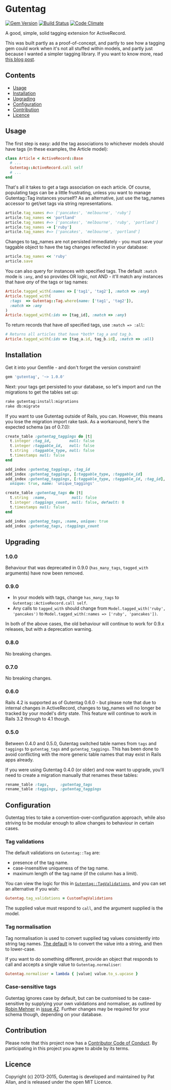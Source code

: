 # Gutentag

[![Gem Version](https://badge.fury.io/rb/gutentag.png)](http://badge.fury.io/rb/gutentag)
[![Build Status](https://travis-ci.org/pat/gutentag.png?branch=master)](https://travis-ci.org/pat/gutentag)
[![Code Climate](https://codeclimate.com/github/pat/gutentag.png)](https://codeclimate.com/github/pat/gutentag)

A good, simple, solid tagging extension for ActiveRecord.

This was built partly as a proof-of-concept, and partly to see how a tagging gem could work when it's not all stuffed within models, and partly just because I wanted a simpler tagging library. If you want to know more, read [this blog post](http://freelancing-gods.com/posts/gutentag_simple_rails_tagging).

## Contents

* [Usage](#usage)
* [Installation](#installation)
* [Upgrading](#upgrading)
* [Configuration](#configuration)
* [Contribution](#contribution)
* [Licence](#licence)

<h2 id="usage">Usage</h2>

The first step is easy: add the tag associations to whichever models should have tags (in these examples, the Article model):

```Ruby
class Article < ActiveRecord::Base
  # ...
  Gutentag::ActiveRecord.call self
  # ...
end
```

That's all it takes to get a tags association on each article. Of course, populating tags can be a little frustrating, unless you want to manage Gutentag::Tag instances yourself? As an alternative, just use the tag_names accessor to get/set tags via string representations.

```Ruby
article.tag_names #=> ['pancakes', 'melbourne', 'ruby']
article.tag_names << 'portland'
article.tag_names #=> ['pancakes', 'melbourne', 'ruby', 'portland']
article.tag_names -= ['ruby']
article.tag_names #=> ['pancakes', 'melbourne', 'portland']
```

Changes to tag_names are not persisted immediately - you must save your taggable object to have the tag changes reflected in your database:

```Ruby
article.tag_names << 'ruby'
article.save
```

You can also query for instances with specified tags. The default `:match` mode is `:any`, and so provides OR logic, not AND - it'll match any instances that have _any_ of the tags or tag names:

```Ruby
Article.tagged_with(:names => ['tag1', 'tag2'], :match => :any)
Article.tagged_with(
  :tags  => Gutentag::Tag.where(name: ['tag1', 'tag2']),
  :match => :any
)
Article.tagged_with(:ids => [tag_id], :match => :any)
```

To return records that have _all_ specified tags, use `:match => :all`:

```ruby
# Returns all articles that have *both* tag_a and tag_b.
Article.tagged_with(:ids => [tag_a.id, tag_b.id], :match => :all)
```

<h2 id="installation">Installation</h2>

Get it into your Gemfile - and don't forget the version constraint!

```Ruby
gem 'gutentag', '~> 1.0.0'
```

Next: your tags get persisted to your database, so let's import and run the migrations to get the tables set up:

```Bash
rake gutentag:install:migrations
rake db:migrate
```

If you want to use Gutentag outside of Rails, you can. However, this means you lose the migration import rake task. As a workaround, here's the expected schema (as of 0.7.0):

```Ruby
create_table :gutentag_taggings do |t|
  t.integer :tag_id,        null: false
  t.integer :taggable_id,   null: false
  t.string  :taggable_type, null: false
  t.timestamps null: false
end

add_index :gutentag_taggings, :tag_id
add_index :gutentag_taggings, [:taggable_type, :taggable_id]
add_index :gutentag_taggings, [:taggable_type, :taggable_id, :tag_id],
  unique: true, name: 'unique_taggings'

create_table :gutentag_tags do |t|
  t.string  :name,           null: false
  t.integer :taggings_count, null: false, default: 0
  t.timestamps null: false
end

add_index :gutentag_tags, :name, unique: true
add_index :gutentag_tags, :taggings_count
```

<h2 id="upgrading">Upgrading</h2>

### 1.0.0

Behaviour that was deprecated in 0.9.0 (`has_many_tags`, `tagged_with` arguments) have now been removed.

### 0.9.0

* In your models with tags, change `has_many_tags` to `Gutentag::ActiveRecord.call self`.
* Any calls to `tagged_with` should change from `Model.tagged_with('ruby', 'pancakes')` to `Model.tagged_with(:names => ['ruby', 'pancakes'])`.

In both of the above cases, the old behaviour will continue to work for 0.9.x releases, but with a deprecation warning.

### 0.8.0

No breaking changes.

### 0.7.0

No breaking changes.

### 0.6.0

Rails 4.2 is supported as of Gutentag 0.6.0 - but please note that due to internal changes in ActiveRecord, changes to tag_names will no longer be tracked by your model's dirty state. This feature will continue to work in Rails 3.2 through to 4.1 though.

### 0.5.0

Between 0.4.0 and 0.5.0, Gutentag switched table names from `tags` and `taggings` to `gutentag_tags` and `gutentag_taggings`. This has been done to avoid conflicting with the more generic table names that may exist in Rails apps already.

If you were using Gutentag 0.4.0 (or older) and now want to upgrade, you'll need to create a migration manually that renames these tables:

```Ruby
rename_table :tags,     :gutentag_tags
rename_table :taggings, :gutentag_taggings
```

<h2 id="configuration">Configuration</h2>

Gutentag tries to take a convention-over-configuration approach, while also striving to be modular enough to allow changes to behaviour in certain cases.

### Tag validations

The default validations on `Gutentag::Tag` are:

* presence of the tag name.
* case-insensitive uniqueness of the tag name.
* maximum length of the tag name (if the column has a limit).

You can view the logic for this in [`Gutentag::TagValidations`](lib/gutentag/tag_validations.rb), and you can set an alternative if you wish:

```ruby
Gutentag.tag_validations = CustomTagValidations
```

The supplied value must respond to `call`, and the argument supplied is the model.

### Tag normalisation

Tag normalisation is used to convert supplied tag values consistently into string tag names. [The default](lib/gutentag.rb#L15) is to convert the value into a string, and then to lower-case.

If you want to do something different, provide an object that responds to call and accepts a single value to `Gutentag.normaliser`:

```ruby
Gutentag.normaliser = lambda { |value| value.to_s.upcase }
```

### Case-sensitive tags

Gutentag ignores case by default, but can be customised to be case-sensitive by supplying your own validations and normaliser, as outlined by [Robin Mehner](https://github.com/rmehner) in [issue 42](https://github.com/pat/gutentag/issues/42). Further changes may be required for your schema though, depending on your database.

<h2 id="contribution">Contribution</h2>

Please note that this project now has a [Contributor Code of Conduct](http://contributor-covenant.org/version/1/0/0/). By participating in this project you agree to abide by its terms.

<h2 id="licence">Licence</h2>

Copyright (c) 2013-2015, Gutentag is developed and maintained by Pat Allan, and is released under the open MIT Licence.
